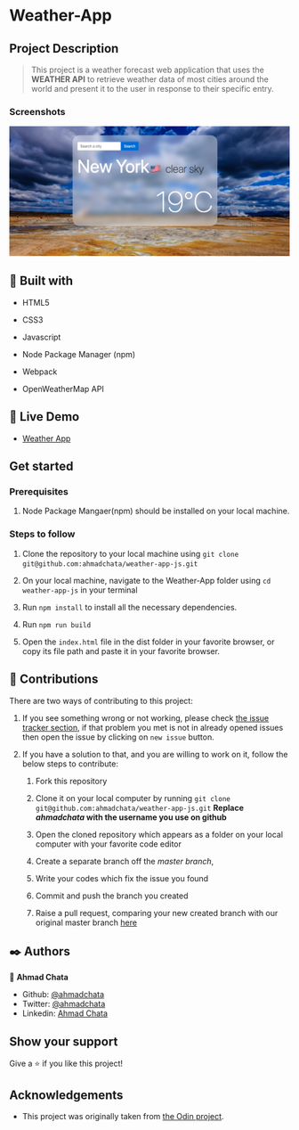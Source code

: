 # Weather-App

## Project Description

> This project is a weather forecast web application that uses the **WEATHER API** to retrieve weather data of most cities around the world and present it to the user in response to their specific entry.

### Screenshots

![](assets/screenshot.png)

##  🔧 Built with

- HTML5

- CSS3
- Javascript
- Node Package Manager (npm)
- Webpack
- OpenWeatherMap API

## 🔴 Live Demo

- [Weather App](https://raw.githack.com/ahmadchata/weather-app-js/feature/dist/index.html)

## Get started
### Prerequisites
1. Node Package Mangaer(npm) should be installed on your local machine.

### Steps to follow
1. Clone the repository to your local machine using `git clone git@github.com:ahmadchata/weather-app-js.git`

1. On your local machine, navigate to the Weather-App folder using `cd weather-app-js` in your terminal

1. Run `npm install` to install all the necessary dependencies.

1. Run `npm run build`

1. Open the `index.html` file in the dist folder in your favorite browser, or copy its file path and paste it in your favorite browser.

## 🤝 Contributions
  There are two ways of contributing to this project:

1. If you see something wrong or not working, please check [the issue tracker section](https://github.com/ahmadchata/weather-app-js/issues), if that problem you met is not in already opened issues then open the issue by clicking on `new issue` button.

2. If you have a solution to that, and you are willing to work on it, follow the below steps to contribute:
    1.  Fork this repository

    1.  Clone it on your local computer by running `git clone git@github.com:ahmadchata/weather-app-js.git` __Replace *ahmadchata* with the username you use on github__
    1.  Open the cloned repository which appears as a folder on your local computer with your favorite code editor
    1.  Create a separate branch off the *master branch*,
    1.  Write your codes which fix the issue you found
    1.  Commit and push the branch you created
    1.  Raise a pull request, comparing your new created branch with our original master branch [here](https://github.com/ahmadchata/weather-app-js)

## ✒️  Authors

👤 **Ahmad Chata**

- Github: [@ahmadchata](https://github.com/ahmadchata)
- Twitter: [@ahmadchata](https://twitter.com/ahmadchata)
- Linkedin: [Ahmad Chata](https://linkedin.com/in/ahmadchata)

## Show your support

Give a ⭐️ if you like this project!

## Acknowledgements

- This project was originally taken from [the Odin project](https://www.theodinproject.com/courses/javascript/lessons/weather-app).
